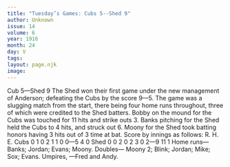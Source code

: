 ```yaml
---
title: "Tuesday’s Games: Cubs 5--Shed 9"
author: Unknown
issue: 14
volume: 6
year: 1916
month: 24
day: V
tags:
layout: page.njk
image:
---
```

Cub 5—Shed 9      The Shed won their first game under the new management of Anderson; defeating the Cubs by the score 9—5.   The game was a slugging match from the start, there being four home runs throughout, three of which were credited to the Shed batters.   Bobby on the mound for the Cubs was touched for 11 hits and strike outs 3.    Banks pitching for the Shed held the Cubs to 4 hits, and struck out 6. Moony for the Shed took batting honors having 3 hits out of 3 time at bat.    Score by innings as follows:    R. H. E. Cubs 0 1 0 2 1 1 0 0—5 4 0 Shed 0 0 2 0 2 3 0 2—9 11 1   Home runs—Banks; Jordan; Evans; Moony.    Doubles— Moony 2; Blink; Jordan; Mike; Sox; Evans.   Umpires, —Fred and Andy.   

